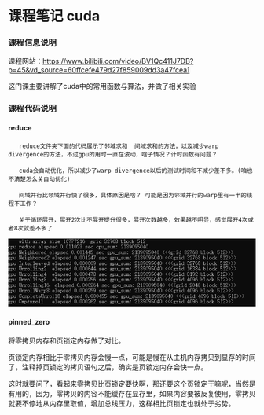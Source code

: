 # 课程笔记 cuda
### 课程信息说明
课程网站：https://www.bilibili.com/video/BV1Qc411J7DB?p=45&vd_source=60ffcefe479d27f859009dd3a47fcea1

这门课主要讲解了cuda中的常用函数与算法，并做了相关实验

### 课程代码说明

#### reduce 

       reduce文件夹下面的代码展示了邻域求和  间域求和的方法，以及减少warp divergence的方法，不过gpu的用时一直在波动，啥子情况？计时函数有问题？   

       cuda会自动优化，所以减少了warp divergence以后的测试时间和不减少差不多。(咱也不清楚怎么关自动优化)
       
       间域并行比领域并行快了很多，具体原因是啥？ 可能是因为邻域并行的warp里有一半的线程不工作？
       
       关于循环展开，展开2次比不展开提升很多，展开次数越多，效果越不明显，感觉展开4次或者8次就差不多了

![Image text](https://github.com/caixiao-0725/cuda-course/blob/main/pictures/reduce.png)

#### pinned_zero

将零拷贝内存和页锁定内存做了对比。

页锁定内存相比于零拷贝内存会慢一点，可能是慢在从主机内存拷贝到显存的时间了，注释掉页锁定的拷贝语句之后，确实是页锁定内存会快一点。

这时就要问了，看起来零拷贝比页锁定要快啊，那还要这个页锁定干嘛呢，当然是有用的，因为，零拷贝的内容不能缓存在显存里，如果内容要被反复使用，零拷贝就要不停地从内存里取值，增加总线压力，这样相比页锁定也就处于劣势。